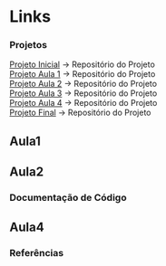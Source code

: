 # Links  

### Projetos  
[Projeto Inicial]() -> Repositório do Projeto  
[Projeto Aula 1]() -> Repositório do Projeto  
[Projeto Aula 2]() -> Repositório do Projeto  
[Projeto Aula 3]() -> Repositório do Projeto  
[Projeto Aula 4]() -> Repositório do Projeto  
[Projeto Final]() -> Repositório do Projeto  

## Aula1  

## Aula2  

### Documentação de Código  

## Aula4  

### Referências  
